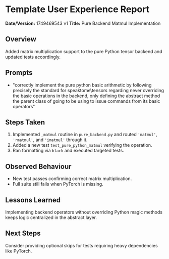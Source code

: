 # Template User Experience Report

**Date/Version:** 1749469543 v1
**Title:** Pure Backend Matmul Implementation

## Overview
Added matrix multiplication support to the pure Python tensor backend and updated tests accordingly.

## Prompts
- "correctly implement the pure python basic arithmetic by following precisely the standard for speaktome\tensors regarding never overriding the basic operations in the backend, only defining the abstract method the parent class of going to be using to issue commands from its basic operators"

## Steps Taken
1. Implemented `_matmul` routine in `pure_backend.py` and routed `'matmul'`, `'rmatmul'`, and `'imatmul'` through it.
2. Added a new test `test_pure_python_matmul` verifying the operation.
3. Ran formatting via `black` and executed targeted tests.

## Observed Behaviour
- New test passes confirming correct matrix multiplication.
- Full suite still fails when PyTorch is missing.

## Lessons Learned
Implementing backend operators without overriding Python magic methods keeps logic centralized in the abstract layer.

## Next Steps
Consider providing optional skips for tests requiring heavy dependencies like PyTorch.
